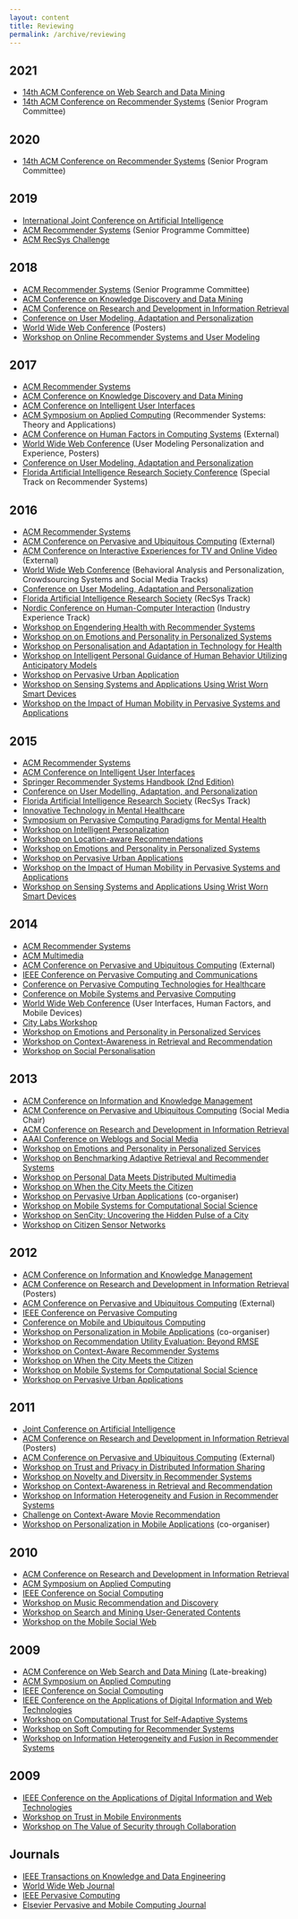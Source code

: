 ```yaml
---
layout: content
title: Reviewing
permalink: /archive/reviewing
---
```


## 2021

* [14th ACM Conference on Web Search and Data Mining](http://www.wsdm-conference.org/2021/)
* [14th ACM Conference on Recommender Systems](https://recsys.acm.org/recsys20/committees/#content-tab-1-1-tab) (Senior Program Committee)


## 2020

* [14th ACM Conference on Recommender Systems](https://recsys.acm.org/recsys20/committees/#content-tab-1-1-tab) (Senior Program Committee)


## 2019

* [International Joint Conference on Artificial Intelligence](https://ijcai19.org/)
* [ACM Recommender Systems](https://recsys.acm.org/recsys19/) (Senior Programme Committee)
* [ACM RecSys Challenge](http://www.recsyschallenge.com/2019/)


## 2018

* [ACM Recommender Systems](https://recsys.acm.org/recsys18/) (Senior Programme Committee)
* [ACM Conference on Knowledge Discovery and Data Mining](http://www.kdd.org/kdd2018/) 
* [ACM Conference on Research and Development in Information Retrieval](http://sigir.org/sigir2018/)
* [Conference on User Modeling, Adaptation and Personalization](http://www.um.org/umap2018/)
* [World Wide Web Conference](https://www2018.thewebconf.org/) (Posters)
* [Workshop on Online Recommender Systems and User Modeling](http://webesitix.inesctec.pt/orsum2018/index.php)


## 2017

* [ACM Recommender Systems](https://recsys.acm.org/recsys17/)
* [ACM Conference on Knowledge Discovery and Data Mining](http://www.kdd.org/kdd2017/)
* [ACM Conference on Intelligent User Interfaces](http://iui.acm.org/2017/)
* [ACM Symposium on Applied Computing](http://www.sigapp.org/sac/sac2017/) (Recommender Systems: Theory and Applications)
* [ACM Conference on Human Factors in Computing Systems](https://chi2017.acm.org/) (External)
* [World Wide Web Conference](http://www.www2017.com.au/) (User Modeling Personalization and Experience, Posters)
* [Conference on User Modeling, Adaptation and Personalization](http://www.um.org/umap2017/)
* [Florida Artificial Intelligence Research Society Conference](https://flairsrecsys.wordpress.com/) (Special Track on Recommender Systems)

## 2016

* [ACM Recommender Systems](http://recsys.acm.org/recsys16/)
* [ACM Conference on Pervasive and Ubiquitous Computing](http://ubicomp.org/ubicomp2016/) (External)
* [ACM Conference on Interactive Experiences for TV and Online Video](https://www.id.iit.edu/tvx2016/) (External)
* [World Wide Web Conference](http://www2016.ca) (Behavioral Analysis and Personalization, Crowdsourcing Systems and Social Media Tracks)
* [Conference on User Modeling, Adaptation and Personalization](http://www.um.org/umap2016/)
* [Florida Artificial Intelligence Research Society](http://www.flairs-29.info/) (RecSys Track)
* [Nordic Conference on Human-Computer Interaction](http://www.nordichi2016.org/) (Industry Experience Track)
* [Workshop on Engendering Health with Recommender Systems](https://recsys.acm.org/recsys16/healthrecsys)
* [Workshop on on Emotions and Personality in Personalized Systems](https://empire2016recsys.wordpress.com/)
* [Workshop on Personalisation and Adaptation in Technology for Health](http://pathworkshop.com/)
* [Workshop on Intelligent Personal Guidance of Human Behavior Utilizing Anticipatory Models](https://smarticipation.wordpress.com/)
* [Workshop on Pervasive Urban Application](http://cpemis.eng.cmu.ac.th/~santi/purba2016/)
* [Workshop on Sensing Systems and Applications Using Wrist Worn Smart Devices](https://sites.google.com/site/wristsenseworkshop2016/)
* [Workshop on the Impact of Human Mobility in Pervasive Systems and Applications](http://vecchio.iet.unipi.it/permoby/)

## 2015

* [ACM Recommender Systems](http://recsys.acm.org/recsys15/)
* [ACM Conference on Intelligent User Interfaces](http://iui.acm.org/2015/)
* [Springer Recommender Systems Handbook (2nd Edition)](http://www.springer.com/computer/ai/book/978-0-387-85819-7)
* [Conference on User Modelling, Adaptation, and Personalization](http://umap2015.com/)
* [Florida Artificial Intelligence Research Society](https://sites.google.com/a/uncc.edu/flairs-2015-recsys-special-track/) (RecSys Track)
* [Innovative Technology in Mental Healthcare](http://inmed-16.kes.org/cmsISdisplay.php)
* [Symposium on Pervasive Computing Paradigms for Mental Health](http://mindcaresymposium.org/2015/show/home)
* [Workshop on Intelligent Personalization](http://ls13-www.cs.uni-dortmund.de/homepage/ip2015/index.shtml)
* [Workshop on Location-aware Recommendations](http://www.ec.tuwien.ac.at/LocalRec2015/)
* [Workshop on Emotions and Personality in Personalized Systems](https://empire2015recsys.wordpress.com/)
* [Workshop on Pervasive Urban Applications](http://cpemis.eng.cmu.ac.th/~santi/purba2015/)
* [Workshop on the Impact of Human Mobility in Pervasive Systems and Applications](http://vecchio.iet.unipi.it/permoby/)
* [Workshop on Sensing Systems and Applications Using Wrist Worn Smart Devices](https://sites.google.com/site/wristsenseworkshop2015/)

## 2014

* [ACM Recommender Systems](http://recsys.acm.org/recsys14/)
* [ACM Multimedia](http://www.acmmm.org/2014/)
* [ACM Conference on Pervasive and Ubiquitous Computing](http://ubicomp.org/ubicomp2014/) (External)
* [IEEE Conference on Pervasive Computing and Communications](http://www.percom.org/)
* [Conference on Pervasive Computing Technologies for Healthcare](http://pervasivehealth.org/2014/show/home)
* [Conference on Mobile Systems and Pervasive Computing](http://cs-conferences.acadiau.ca/mobispc-14/)
* [World Wide Web Conference](http://www2014.kr/) (User Interfaces, Human Factors, and Mobile Devices)
* [City Labs Workshop](http://researcher.ibm.com/researcher/view_group.php?id=5508)
* [Workshop on Emotions and Personality in Personalized Services](http://empire2014.wordpress.com/)
* [Workshop on Context-Awareness in Retrieval and Recommendation](http://carr-workshop.org/)
* [Workshop on Social Personalisation](http://columbus.exp.sis.pitt.edu/sp2014/)

## 2013

* [ACM Conference on Information and Knowledge Management](http://www.cikm2013.org)
* [ACM Conference on Pervasive and Ubiquitous Computing](http://www.ubicomp.org/ubicomp2013/) (Social Media Chair)
* [ACM Conference on Research and Development in Information Retrieval](http://sigir2013.ie/)
* [AAAI Conference on Weblogs and Social Media](http://www.icwsm.org/2013/index.php)
* [Workshop on Emotions and Personality in Personalized Services](http://empire2013.wordpress.com/)
* [Workshop on Benchmarking Adaptive Retrieval and Recommender Systems](http://www.bars-workshop.org/)
* [Workshop on Personal Data Meets Distributed Multimedia](http://pdm2.media.mit.edu/)
* [Workshop on When the City Meets the Citizen](http://researcher.watson.ibm.com/researcher/view_project.php?id=4394)
* [Workshop on Pervasive Urban Applications](http://www.cl.cam.ac.uk/events/purba2013/) (co-organiser)
* [Workshop on Mobile Systems for Computational Social Science](http://events.cs.bham.ac.uk/MCSS2013/)
* [Workshop on SenCity: Uncovering the Hidden Pulse of a City](https://sites.google.com/site/sencity13)
* [Workshop on Citizen Sensor Networks](http://nin.site.ac.upc.edu/citisen2013/index.html)

## 2012

* [ACM Conference on Information and Knowledge Management](http://www.cikm2012.org/)
* [ACM Conference on Research and Development in Information Retrieval](http://sigir.org/sigir2012/) (Posters)
* [ACM Conference on Pervasive and Ubiquitous Computing](http://www.ubicomp.org/ubicomp2012/) (External)
* [IEEE Conference on Pervasive Computing](http://www.percom.org/)
* [Conference on Mobile and Ubiquitous Computing](http://mobiquitous.org/2012/show/home)
* [Workshop on Personalization in Mobile Applications](http://pema2012.cs.ucl.ac.uk) (co-organiser)
* [Workshop on Recommendation Utility Evaluation: Beyond RMSE](http://ir.ii.uam.es/rue2012/)
* [Workshop on Context-Aware Recommender Systems](http://cars-workshop.org/)
* [Workshop on When the City Meets the Citizen](https://researcher.ibm.com/researcher/view_project.php?id=2983)
* [Workshop on Mobile Systems for Computational Social Science](ttp://www.cl.cam.ac.uk/conference/mcss2012/)
* [Workshop on Pervasive Urban Applications](http://www-05.ibm.com/ie/dublinresearchlab/purba/)

## 2011

* [Joint Conference on Artificial Intelligence](http://ijcai-11.iiia.csic.es/)
* [ACM Conference on Research and Development in Information Retrieval](http://www.sigir2011.org/) (Posters)
* [ACM Conference on Pervasive and Ubiquitous Computing](http://www.ubicomp.org/ubicomp2011/) (External)
* [Workshop on Trust and Privacy in Distributed Information Sharing](http://sites.google.com/site/tpdis2011/)
* [Workshop on Novelty and Diversity in Recommender Systems](http://ir.ii.uam.es/divers2011/)
* [Workshop on Context-Awareness in Retrieval and Recommendation](http://www.dai-labor.de/carr2011/)
* [Workshop on Information Heterogeneity and Fusion in Recommender Systems](http://ir.ii.uam.es/hetrec2011/index.html)
* [Challenge on Context-Aware Movie Recommendation](http://2011.camrachallenge.com/)
* [Workshop on Personalization in Mobile Applications](http://pema2011.cs.ucl.ac.uk) (co-organiser)

## 2010

* [ACM Conference on Research and Development in Information Retrieval](http://www.sigir2010.org/)
* [ACM Symposium on Applied Computing](http://www.trustcomp.org/treck/)
* [IEEE Conference on Social Computing](http://iisocialcom.org/conference/socialcom2010/index.html)
* [Workshop on Music Recommendation and Discovery](http://womrad.org/)
* [Workshop on Search and Mining User-Generated Contents](http://labs.brainsins.com/events/smuc2010/)
* [Workshop on the Mobile Social Web](http://thesocialmobileweb.org/index.html)

## 2009

* [ACM Conference on Web Search and Data Mining](http://www.wsdm2009.org/) (Late-breaking)
* [ACM Symposium on Applied Computing](http://www.trustcomp.org/treck/proceedings09.htm)
* [IEEE Conference on Social Computing](http://cse.stfx.ca/~socialcom09/)
* [IEEE Conference on the Applications of Digital Information and Web Technologies](http://www.dirf.org/diwt2009/)
* [Workshop on Computational Trust for Self-Adaptive Systems](http://www.iaria.org/conferences2009/SELFTRUST.html)
* [Workshop on Soft Computing for Recommender Systems](http://www.cwi.ugent.be/isda2009/index.php)
* [Workshop on Information Heterogeneity and Fusion in Recommender Systems](http://ir.ii.uam.es/hetrec2010/index.html)

## 2009

* [IEEE Conference on the Applications of Digital Information and Web Technologies](http://www.dirf.org/diwt2008/)
* [Workshop on Trust in Mobile Environments](http://time08.cs.ucl.ac.uk)
* [Workshop on The Value of Security through Collaboration](http://www.secoval.org/)

## Journals

* [IEEE Transactions on Knowledge and Data Engineering](http://www.computer.org/tkde/)
* [World Wide Web Journal](http://www.springer.com/computer/database+management+&+information+retrieval/journal/11280)
* [IEEE Pervasive Computing](http://www.computer.org/web/computingnow/pervasivecomputing)
* [Elsevier Pervasive and Mobile Computing Journal](http://www.elsevier.com/wps/find/journaldescription.cws_home/704220/description#description)

